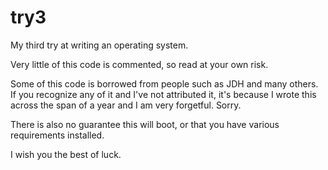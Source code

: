# try3
My third try at writing an operating system.

Very little of this code is commented, so read at your own risk.

Some of this code is borrowed from people such as JDH and many others.
If you recognize any of it and I've not attributed it, it's because I
wrote this across the span of a year and I am very forgetful. Sorry.

There is also no guarantee this will boot, or that you have various
requirements installed.

I wish you the best of luck.
